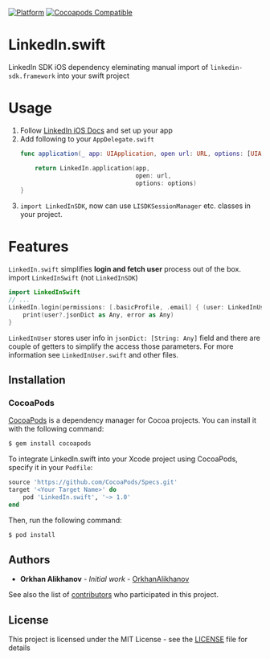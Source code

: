 [![Platform](https://img.shields.io/cocoapods/p/LinkedIn.swift.svg?style=flat)](https://github.com/BiAtoms/LinkedIn.swift)
[![Cocoapods Compatible](https://img.shields.io/cocoapods/v/LinkedIn.swift.svg)](https://cocoapods.org/pods/LinkedIn.swift)


# LinkedIn.swift

LinkedIn SDK iOS dependency eleminating manual import of  `linkedin-sdk.framework` into your swift project

# Usage
1. Follow [LinkedIn iOS Docs](https://developer.linkedin.com/docs/ios-sdk) and set up your app
2. Add following to your `AppDelegate.swift`
    ```swift
    func application(_ app: UIApplication, open url: URL, options: [UIApplicationOpenURLOptionsKey : Any] = [:]) -> Bool {

        return LinkedIn.application(app,
                                    open: url,
                                    options: options)
    }
    ```
3. `import LinkedInSDK`, now can use `LISDKSessionManager` etc. classes in your project.

# Features
 `LinkedIn.swift` simplifies **login and fetch user** process out of the box. import `LinkedInSwift` (not `LinkedInSDK`)
```swift
import LinkedInSwift
// ...
LinkedIn.login(permissions: [.basicProfile, .email] { (user: LinkedInUser?, error: Error?) in
    print(user?.jsonDict as Any, error as Any)
}
```

`LinkedInUser` stores user info in `jsonDict: [String: Any]` field and there are couple of getters to simplify the access those parameters. For more information see `LinkedInUser.swift` and other files.


## Installation

### CocoaPods

[CocoaPods](http://cocoapods.org) is a dependency manager for Cocoa projects. You can install it with the following command:

```bash
$ gem install cocoapods
```

To integrate LinkedIn.swift into your Xcode project using CocoaPods, specify it in your `Podfile`:

```ruby
source 'https://github.com/CocoaPods/Specs.git'
target '<Your Target Name>' do
    pod 'LinkedIn.swift', '~> 1.0'
end
```

Then, run the following command:

```bash
$ pod install
```
## Authors

* **Orkhan Alikhanov** - *Initial work* - [OrkhanAlikhanov](https://github.com/OrkhanAlikhanov)

See also the list of [contributors](https://github.com/BiAtoms/LinkedIn.swift/contributors) who participated in this project.

## License

This project is licensed under the MIT License - see the [LICENSE](LICENSE) file for details
